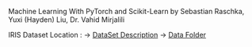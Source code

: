 Machine Learning With PyTorch and Scikit-Learn by Sebastian Raschka, Yuxi (Hayden) Liu, Dr. Vahid Mirjalili


IRIS Dataset Location :
-> [DataSet Description](https://archive.ics.uci.edu/ml/machine-learning-databases/iris/iris.names)
-> [Data Folder](https://archive.ics.uci.edu/ml/machine-learning-databases/iris/)

